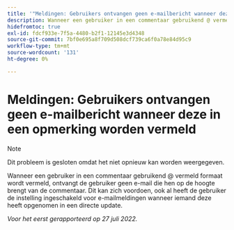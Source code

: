 ```yaml
---
title: '"Meldingen: Gebruikers ontvangen geen e-mailbericht wanneer deze in een opmerking worden vermeld.'''
description: Wanneer een gebruiker in een commentaar gebruikend @ vermeld formaat wordt vermeld, ontvangt de gebruiker geen e-mail die hen op de hoogte brengt van de commentaar. Dit kan zich voordoen, ook al heeft de gebruiker de instelling ingeschakeld voor e-mailmeldingen wanneer iemand deze heeft opgenomen in een directe update.
hidefromtoc: true
exl-id: fdcf933e-7f5a-4480-b2f1-12145e3d4348
source-git-commit: 7bf0e695a8f709d508dcf739ca6f0a78e84d95c9
workflow-type: tm+mt
source-wordcount: '131'
ht-degree: 0%

---
```


# Meldingen: Gebruikers ontvangen geen e-mailbericht wanneer deze in een opmerking worden vermeld

>[!NOTE]
>
>Dit probleem is gesloten omdat het niet opnieuw kan worden weergegeven.

Wanneer een gebruiker in een commentaar gebruikend @ vermeld formaat wordt vermeld, ontvangt de gebruiker geen e-mail die hen op de hoogte brengt van de commentaar. Dit kan zich voordoen, ook al heeft de gebruiker de instelling ingeschakeld voor e-mailmeldingen wanneer iemand deze heeft opgenomen in een directe update.

_Voor het eerst gerapporteerd op 27 juli 2022._
